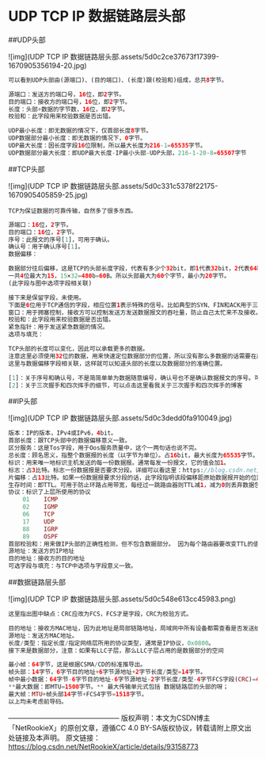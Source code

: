 # UDP TCP IP 数据链路层头部





##UDP头部

![img](UDP TCP IP 数据链路层头部.assets/5d0c2ce37673f17399-1670905356194-20.jpg)

`````php
可以看到UDP头部由(源端口)、(目的端口)、(长度)跟(校验和)组成，总共8字节。

源端口：发送方的端口号，16位，即2字节。
目的端口：接收方的端口号，16位，即2字节。
长度：头部+数据的字节数，16位，即2字节。
校验和：此字段用来校验数据是否出错。
`````

`````php
UDP最小长度：即无数据的情况下，仅首部长度8字节。
UDP数据部分最小长度：即无数据的情况下，0字节。
UDP最大长度：因长度字段16位限制，所以最大长度为216-1=65535字节。
UDP数据部分最大长度：即UDP最大长度-IP最小头部-UDP头部，216-1-20-8=65507字节

`````





##TCP头部

![img](UDP TCP IP 数据链路层头部.assets/5d0c331c5378f22175-1670905405859-25.jpg)

`````
TCP为保证数据的可靠传输，自然多了很多东西。
`````

`````php
源端口：16位，2字节。
目的端口：16位，2字节。
序号：此报文的序号[1]，可用于确认。
确认号：用于确认序号[1]。
数据偏移：

数据部分往后偏移，这是TCP的头部长度字段，代表有多少个32bit，即1代表32bit，2代表64bit。
一共4位最大为15，15×32=480b=60B。所以头部最大为60个字节，最小为20字节。
(此字段与图中选项字段相关联)

接下来是保留字段，未使用。
下面是6位用于TCP通信的字段，相应位置1表示特殊的信号。比如典型的SYN、FIN和ACK用于三次握手和四次挥手[2]。
窗口：用于拥塞控制，接收方可以控制发送方发送数据报文的吞吐量，防止自己太忙来不及接收。
校验和：此字段用来校验数据是否出错。
紧急指针：用于发送紧急数据的情况。
选项与填充：

TCP头部的长度可以变化，因此可以承载更多的数据。
注意这里必须使用32位的数据，用来快速定位数据部分的位置，所以没有那么多数据的话需要在后面进行填充。
这里与数据偏移字段相关联，这样就可以知道头部的长度以及数据部分的准确位置。
`````

`````php
[1]：关于序号和确认号，不是简简单单为数据随意编号，确认号也不是确认数据报文的序号。可以点击这里看我关于TCP序号和确认号的博客
[2]：关于三次握手和四次挥手的细节，可以点击这里看我关于三次握手和四次挥手的博客
`````



##IP头部

![img](UDP TCP IP 数据链路层头部.assets/5d0c3dedd0fa910049.jpg)

`````php
版本：IP的版本，IPv4或IPv6，4bit。
首部长度：跟TCP头部中的数据偏移意义一致。
区分服务：这是Tos字段，用于Oos服务质量中，这个一两句话也说不完。
总长度：顾名思义，指整个数据报的长度（以字节为单位）。占16bit，最大长度为65535字节。
标识：用来唯一地标识主机发送的每一份数据报。通常每发一份报文，它的值会加1。
标志：占3比特。标志一份数据报是否要求分段。详细可以看这里：https://blog.csdn.net/NetRookieX/article/details/80640383
片偏移：占13比特。如果一份数据报要求分段的话，此字段指明该段偏移距原始数据报开始的位置。
生存时间：即TTL。可用于防止环路占用带宽，每经过一跳路由器则TTL减1，减为0则丢弃数据包。
协议：标识了上层所使用的协议
	01    ICMP
	02    IGMP
	06    TCP
	17    UDP
	88    IGRP
	89    OSPF
首部校验和：用来做IP头部的正确性检测，但不包含数据部分。 因为每个路由器要改变TTL的值,所以路由器会为每个通过的数据包重新计算这个值。
源地址：发送方的IP地址
目的地址：接收方的目的地址
可选字段与填充：与TCP中选项与字段意义一致。
`````



##数据链路层头部

![img](UDP TCP IP 数据链路层头部.assets/5d0c548e613cc45983.png)

`````php
这里指出图中缺点：CRC应改为FCS，FCS才是字段，CRC为校验方式。
`````



`````php
目的地址：接收方MAC地址，因为此地址是局部链路地址，局域网中所有设备都需查看是否发送给自己，所以排在第一位。
源地址：发送方MAC地址。
长度/类型：指定长度/指定网络层所用的协议类型，通常是IP协议，0x0800。
接下来是数据部分，注意：如果有LLC子层，那么LLC子层占用的是数据部分的空间
`````

``````php
最小帧：64字节，这是根据CSMA/CD的标准推导出。
帧头部：14字节，6字节目的地址+6字节源地址+2字节长度/类型=14字节。
帧中最小数据：64字节-6字节目的地址-6字节源地址-2字节长度/类型-4字节FCS字段(CRC)=46字节。
**最大数据：即MTU=1500字节。** 最大传输单元式包括 数据链路层的头部的呀；
最大帧：MTU+帧头部14字节+FCS4字节=1518字节。
以上均未考虑前导码。
``````

————————————————
版权声明：本文为CSDN博主「NetRookieX」的原创文章，遵循CC 4.0 BY-SA版权协议，转载请附上原文出处链接及本声明。
原文链接：https://blog.csdn.net/NetRookieX/article/details/93158773